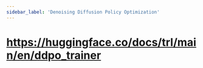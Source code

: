 ```yaml
---
sidebar_label: 'Denoising Diffusion Policy Optimization'
---
```



# https://huggingface.co/docs/trl/main/en/ddpo_trainer
